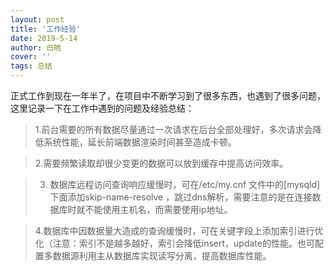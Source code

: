 ```yaml
---
layout: post
title: '工作经验'
date: 2019-5-14
author: 白皓
cover: ''
tags: 总结
---
```

  
  正式工作到现在一年半了，在项目中不断学习到了很多东西，也遇到了很多问题，这里记录一下在工作中遇到的问题及经验总结：

>  1.前台需要的所有数据尽量通过一次请求在后台全部处理好，多次请求会降低系统性能，延长前端数据渲染时间甚至造成卡顿。

>  2.需要频繁读取却很少变更的数据可以放到缓存中提高访问效率。

>  3. 数据库远程访问查询响应缓慢时，可在/etc/my.cnf 文件中的[mysqld] 下面添加skip-name-resolve ，跳过dns解析，需要注意的是在连接数据库时就不能使用主机名，而需要使用ip地址。

>  4.数据库中因数据量大造成的查询缓慢时，可在关键字段上添加索引进行优化（注意：索引不是越多越好，索引会降低insert，update的性能。也可配置多数据源利用主从数据库实现读写分离，提高数据库性能。